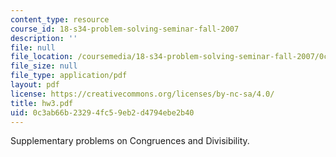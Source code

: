 ```yaml
---
content_type: resource
course_id: 18-s34-problem-solving-seminar-fall-2007
description: ''
file: null
file_location: /coursemedia/18-s34-problem-solving-seminar-fall-2007/0c3ab66b23294fc59eb2d4794ebe2b40_hw3.pdf
file_size: null
file_type: application/pdf
layout: pdf
license: https://creativecommons.org/licenses/by-nc-sa/4.0/
title: hw3.pdf
uid: 0c3ab66b-2329-4fc5-9eb2-d4794ebe2b40
---
```

Supplementary problems on Congruences and Divisibility.
